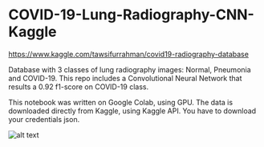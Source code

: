 # COVID-19-Lung-Radiography-CNN-Kaggle

https://www.kaggle.com/tawsifurrahman/covid19-radiography-database

Database with 3 classes of lung radiography images: Normal, Pneumonia and COVID-19. This repo includes a Convolutional Neural Network that results a 0.92 f1-score on COVID-19 class.

This notebook was written on Google Colab, using GPU. The data is downloaded directly from Kaggle, using Kaggle API. You have to download your credentials json.

![alt text](https://github.com/matheuscoradini/COVID-19-Lung-Radiography-CNN-Kaggle/blob/master/lungs.PNG)
